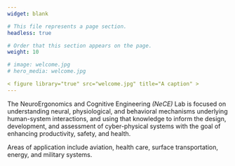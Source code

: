 ```yaml
---
widget: blank

# This file represents a page section.
headless: true

# Order that this section appears on the page.
weight: 10

# image: welcome.jpg
# hero_media: welcome.jpg

< figure library="true" src="welcome.jpg" title="A caption" >
---
```


The NeuroErgonomics and Cognitive Engineering _(NeCE)_ Lab is focused on understanding neural, physiological, and behavioral mechanisms underlying human-system interactions, and using that knowledge to inform the design, development, and assessment of cyber-physical systems with the goal of enhancing productivity, safety, and health.

Areas of application include aviation, health care, surface transportation, energy, and military systems.

